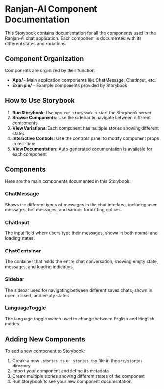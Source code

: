 # Ranjan-AI Component Documentation

This Storybook contains documentation for all the components used in the Ranjan-AI chat application. Each component is documented with its different states and variations.

## Component Organization

Components are organized by their function:

- **App/** - Main application components like ChatMessage, ChatInput, etc.
- **Example/** - Example components provided by Storybook

## How to Use Storybook

1. **Run Storybook**: Use `npm run storybook` to start the Storybook server
2. **Browse Components**: Use the sidebar to navigate between different components
3. **View Variations**: Each component has multiple stories showing different states
4. **Interactive Controls**: Use the controls panel to modify component props in real-time
5. **View Documentation**: Auto-generated documentation is available for each component

## Components

Here are the main components documented in this Storybook:

### ChatMessage

Shows the different types of messages in the chat interface, including user messages, bot messages, and various formatting options.

### ChatInput

The input field where users type their messages, shown in both normal and loading states.

### ChatContainer

The container that holds the entire chat conversation, showing empty state, messages, and loading indicators.

### Sidebar

The sidebar used for navigating between different saved chats, shown in open, closed, and empty states.

### LanguageToggle

The language toggle switch used to change between English and Hinglish modes.

## Adding New Components

To add a new component to Storybook:

1. Create a new `.stories.ts` or `.stories.tsx` file in the `src/stories` directory
2. Import your component and define its metadata
3. Create multiple stories showing different states of the component
4. Run Storybook to see your new component documentation
